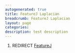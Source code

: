 ```yaml
---
autogenerated: true
title: FeatureJ Laplacian
breadcrumb: FeatureJ Laplacian
layout: page
categories: 
description: test description
---
```


1.  REDIRECT [FeatureJ](FeatureJ)
